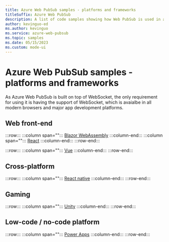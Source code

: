 ```yaml
---
title: Azure Web PubSub samples - platforms and frameworks
titleSuffix: Azure Web PubSub
description: A list of code samples showing how Web PubSub is used in a wide variety of platforms and frameworks 
author: kevinguo-ed
ms.author: kevinguo
ms.service: azure-web-pubsub
ms.topic: samples
ms.date: 05/15/2023
ms.custom: mode-ui
---
```

# Azure Web PubSub samples - platforms and frameworks

As Azure Web PubSub is built on top of WebSocket, the only requirement for using it is having the support of WebSocket, which is avaialbe in all modern browsers and major app development platforms.

## Web front-end
:::row:::
   :::column span="":::
      [Blazor WebAssembly](https://github.com/Azure/azure-sdk-for-js/blob/main/sdk/storage/storage-blob/samples/v12/javascript/connectionStringAuth.js)
   :::column-end:::
   :::column span="":::
      [React](https://github.com/Azure/azure-sdk-for-js/blob/main/sdk/storage/storage-blob/samples/v12/javascript/connectionStringAuth.js)
   :::column-end:::
:::row-end:::

:::row:::
   :::column span="":::
      [Vue](https://github.com/Azure/azure-sdk-for-js/blob/main/sdk/storage/storage-blob/samples/v12/javascript/connectionStringAuth.js)
   :::column-end:::
:::row-end:::

## Cross-platform
:::row:::
   :::column span="":::
      [React native](https://github.com/Azure/azure-sdk-for-js/blob/main/sdk/storage/storage-blob/samples/v12/javascript/connectionStringAuth.js)
   :::column-end:::
:::row-end:::

## Gaming
:::row:::
   :::column span="":::
      [Unity](https://github.com/Azure/azure-sdk-for-js/blob/main/sdk/storage/storage-blob/samples/v12/javascript/connectionStringAuth.js)
   :::column-end:::
:::row-end:::

## Low-code / no-code platform
:::row:::
   :::column span="":::
      [Power Apps](https://github.com/Azure/azure-sdk-for-js/blob/main/sdk/storage/storage-blob/samples/v12/javascript/connectionStringAuth.js)
   :::column-end:::
:::row-end:::
